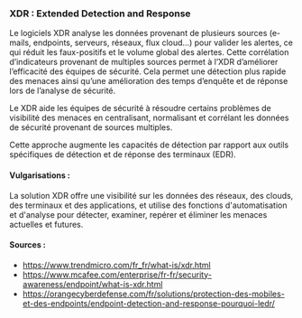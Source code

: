 ### XDR : Extended Detection and Response

Le logiciels XDR analyse les données provenant de plusieurs sources (e-mails, endpoints, serveurs, réseaux, flux cloud…) pour valider les alertes, ce qui réduit les 
faux-positifs et le volume global des alertes. Cette corrélation d’indicateurs provenant de multiples sources permet à l’XDR d’améliorer l’efficacité des équipes de sécurité.
Cela permet une détection plus rapide des menaces ainsi qu’une amélioration des temps d’enquête et de réponse lors de 
l’analyse de sécurité.

Le XDR aide les équipes de sécurité à résoudre certains problèmes de visibilité des menaces en centralisant,
normalisant et corrélant les données de sécurité provenant de sources multiples.

Cette approche augmente les capacités de détection par rapport aux outils spécifiques de détection et de réponse des terminaux (EDR).

#### Vulgarisations : 

La solution XDR offre une visibilité sur les données des réseaux, des clouds, des terminaux et des applications, et 
utilise des fonctions d'automatisation et d'analyse pour détecter, examiner, repérer et éliminer les menaces actuelles et futures.

#### Sources :
- https://www.trendmicro.com/fr_fr/what-is/xdr.html
- https://www.mcafee.com/enterprise/fr-fr/security-awareness/endpoint/what-is-xdr.html
- https://orangecyberdefense.com/fr/solutions/protection-des-mobiles-et-des-endpoints/endpoint-detection-and-response-pourquoi-ledr/

